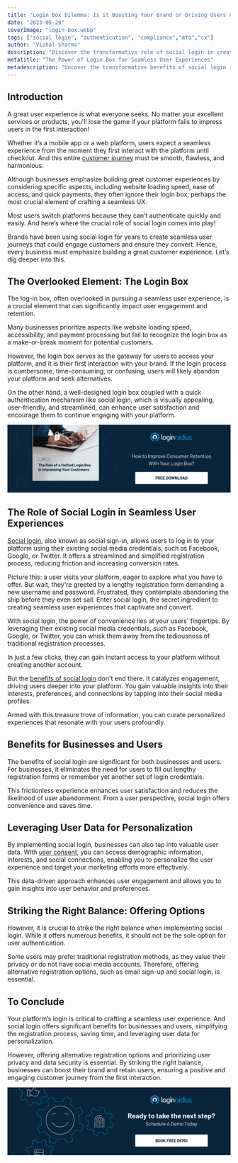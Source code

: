 ```yaml
---
title: "Login Box Dilemma: Is it Boosting Your Brand or Driving Users Away?"
date: "2023-05-29"
coverImage: "login-box.webp"
tags: ["social login", "authentication", "compliance","mfa","cx"]
author: "Vishal Sharma"
description: "Discover the transformative role of social login in creating seamless user experiences. Explore how the overlooked login box can impact user engagement and retention. Learn how social login simplifies registration, saves time, and leverages user data for personalization. Strike the right balance between convenience and privacy to captivate users and boost your brand."
metatitle: "The Power of Login Box for Seamless User Experiences"
metadescription: "Uncover the transformative benefits of social login in creating seamless user experiences. Simplify registration, enhance user satisfaction, and leverage data for personalized engagement. Boost your brand with the convenience of social login."
---
```


## Introduction

A great user experience is what everyone seeks. No matter your excellent services or products, you'll lose the game if your platform fails to impress users in the first interaction! 

Whether it’s a mobile app or a web platform, users expect a seamless experience from the moment they first interact with the platform until checkout. And this entire [customer journey](https://www.loginradius.com/blog/identity/seamless-customer-journey-identity-management/) must be smooth, flawless, and harmonious. 

Although businesses emphasize building great customer experiences by considering specific aspects, including website loading speed, ease of access, and quick payments, they often ignore their login box, perhaps the most crucial element of crafting a seamless UX.

Most users switch platforms because they can’t authenticate quickly and easily. And here’s where the crucial role of social login comes into play! 

Brands have been using social login for years to create seamless user journeys that could engage customers and ensure they convert. Hence, every business must emphasize building a great customer experience. Let’s dig deeper into this. 

## The Overlooked Element: The Login Box

The log-in box, often overlooked in pursuing a seamless user experience, is a crucial element that can significantly impact user engagement and retention. 

Many businesses prioritize aspects like website loading speed, accessibility, and payment processing but fail to recognize the login box as a make-or-break moment for potential customers. 

However, the login box serves as the gateway for users to access your platform, and it is their first interaction with your brand. If the login process is cumbersome, time-consuming, or confusing, users will likely abandon your platform and seek alternatives.

On the other hand, a well-designed login box coupled with a quick authentication mechanism like social login, which is visually appealing, user-friendly, and streamlined, can enhance user satisfaction and encourage them to continue engaging with your platform.

[![EB-Login-Box](EB-Login-Box.webp)](https://www.loginradius.com/resource/unified-login-box-for-customers)

## The Role of Social Login in Seamless User Experiences

[Social login](https://www.loginradius.com/social-login/), also known as social sign-in, allows users to log in to your platform using their existing social media credentials, such as Facebook, Google, or Twitter. It offers a streamlined and simplified registration process, reducing friction and increasing conversion rates.

Picture this: a user visits your platform, eager to explore what you have to offer. But wait, they're greeted by a lengthy registration form demanding a new username and password. Frustrated, they contemplate abandoning the ship before they even set sail. Enter social login, the secret ingredient to creating seamless user experiences that captivate and convert.

With social login, the power of convenience lies at your users' fingertips. By leveraging their existing social media credentials, such as Facebook, Google, or Twitter, you can whisk them away from the tediousness of traditional registration processes. 

In just a few clicks, they can gain instant access to your platform without creating another account.

But the [benefits of social login](https://www.loginradius.com/blog/identity/what-is-social-login/) don't end there. It catalyzes engagement, driving users deeper into your platform. You gain valuable insights into their interests, preferences, and connections by tapping into their social media profiles. 

Armed with this treasure trove of information, you can curate personalized experiences that resonate with your users profoundly.

## Benefits for Businesses and Users

The benefits of social login are significant for both businesses and users. For businesses, it eliminates the need for users to fill out lengthy registration forms or remember yet another set of login credentials. 

This frictionless experience enhances user satisfaction and reduces the likelihood of user abandonment. From a user perspective, social login offers convenience and saves time.

## Leveraging User Data for Personalization

By implementing social login, businesses can also tap into valuable user data. With [user consent](https://www.loginradius.com/consent-management/), you can access demographic information, interests, and social connections, enabling you to personalize the user experience and target your marketing efforts more effectively. 

This data-driven approach enhances user engagement and allows you to gain insights into user behavior and preferences.

## Striking the Right Balance: Offering Options

However, it is crucial to strike the right balance when implementing social login. While it offers numerous benefits, it should not be the sole option for user authentication. 

Some users may prefer traditional registration methods, as they value their privacy or do not have social media accounts. Therefore, offering alternative registration options, such as email sign-up and social login, is essential.

## To Conclude 

Your platform’s login is critical to crafting a seamless user experience. And social login offers significant benefits for businesses and users, simplifying the registration process, saving time, and leveraging user data for personalization. 

However, offering alternative registration options and prioritizing user privacy and data security is essential. By striking the right balance, businesses can boost their brand and retain users, ensuring a positive and engaging customer journey from the first interaction. 

[![book-a-demo-loginradius](../../assets/book-a-demo-loginradius.webp)](https://www.loginradius.com/contact-us?utm_source=blog&utm_medium=web&utm_campaign=power-of-login-box-for-seamless-user-experience)
